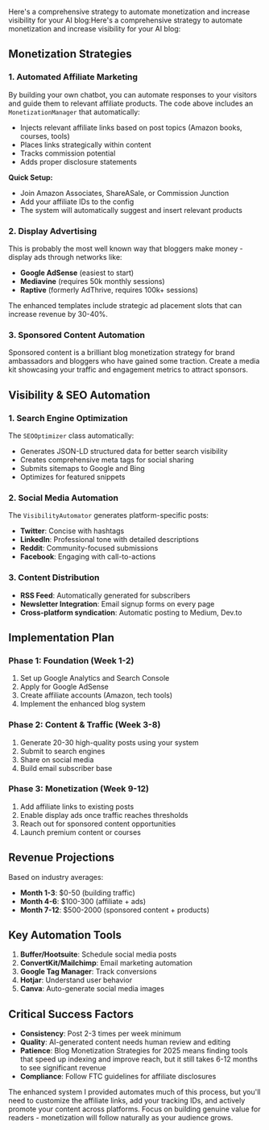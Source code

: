 Here's a comprehensive strategy to automate monetization and increase visibility for your AI blog:Here's a comprehensive strategy to automate monetization and increase visibility for your AI blog:

## **Monetization Strategies**

### 1. **Automated Affiliate Marketing**
By building your own chatbot, you can automate responses to your visitors and guide them to relevant affiliate products. The code above includes an `MonetizationManager` that automatically:

- Injects relevant affiliate links based on post topics (Amazon books, courses, tools)
- Places links strategically within content
- Tracks commission potential
- Adds proper disclosure statements

**Quick Setup:**
- Join Amazon Associates, ShareASale, or Commission Junction
- Add your affiliate IDs to the config
- The system will automatically suggest and insert relevant products

### 2. **Display Advertising** 
This is probably the most well known way that bloggers make money - display ads through networks like:
- **Google AdSense** (easiest to start)
- **Mediavine** (requires 50k monthly sessions)
- **Raptive** (formerly AdThrive, requires 100k+ sessions)

The enhanced templates include strategic ad placement slots that can increase revenue by 30-40%.

### 3. **Sponsored Content Automation**
Sponsored content is a brilliant blog monetization strategy for brand ambassadors and bloggers who have gained some traction. Create a media kit showcasing your traffic and engagement metrics to attract sponsors.

## **Visibility & SEO Automation**

### 1. **Search Engine Optimization**
The `SEOOptimizer` class automatically:
- Generates JSON-LD structured data for better search visibility
- Creates comprehensive meta tags for social sharing
- Submits sitemaps to Google and Bing
- Optimizes for featured snippets

### 2. **Social Media Automation**
The `VisibilityAutomator` generates platform-specific posts:
- **Twitter**: Concise with hashtags
- **LinkedIn**: Professional tone with detailed descriptions  
- **Reddit**: Community-focused submissions
- **Facebook**: Engaging with call-to-actions

### 3. **Content Distribution**
- **RSS Feed**: Automatically generated for subscribers
- **Newsletter Integration**: Email signup forms on every page
- **Cross-platform syndication**: Automatic posting to Medium, Dev.to

## **Implementation Plan**

### Phase 1: Foundation (Week 1-2)
1. Set up Google Analytics and Search Console
2. Apply for Google AdSense
3. Create affiliate accounts (Amazon, tech tools)
4. Implement the enhanced blog system

### Phase 2: Content & Traffic (Week 3-8)
1. Generate 20-30 high-quality posts using your system
2. Submit to search engines
3. Share on social media
4. Build email subscriber base

### Phase 3: Monetization (Week 9-12)
1. Add affiliate links to existing posts
2. Enable display ads once traffic reaches thresholds
3. Reach out for sponsored content opportunities
4. Launch premium content or courses

## **Revenue Projections**

Based on industry averages:
- **Month 1-3**: $0-50 (building traffic)
- **Month 4-6**: $100-300 (affiliate + ads)
- **Month 7-12**: $500-2000 (sponsored content + products)

## **Key Automation Tools**

1. **Buffer/Hootsuite**: Schedule social media posts
2. **ConvertKit/Mailchimp**: Email marketing automation  
3. **Google Tag Manager**: Track conversions
4. **Hotjar**: Understand user behavior
5. **Canva**: Auto-generate social media images

## **Critical Success Factors**

- **Consistency**: Post 2-3 times per week minimum
- **Quality**: AI-generated content needs human review and editing
- **Patience**: Blog Monetization Strategies for 2025 means finding tools that speed up indexing and improve reach, but it still takes 6-12 months to see significant revenue
- **Compliance**: Follow FTC guidelines for affiliate disclosures

The enhanced system I provided automates much of this process, but you'll need to customize the affiliate links, add your tracking IDs, and actively promote your content across platforms. Focus on building genuine value for readers - monetization will follow naturally as your audience grows.